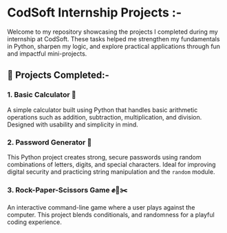 # CodSoft Internship Projects :-

Welcome to my repository showcasing the projects I completed during my internship at CodSoft. These tasks helped me strengthen my fundamentals in Python, sharpen my logic, and explore practical applications through fun and impactful mini-projects.

## 🧠 Projects Completed:-

### 1. Basic Calculator 🧮
A simple calculator built using Python that handles basic arithmetic operations such as addition, subtraction, multiplication, and division. Designed with usability and simplicity in mind.

### 2. Password Generator 🔐
This Python project creates strong, secure passwords using random combinations of letters, digits, and special characters. Ideal for improving digital security and practicing string manipulation and the `random` module.

### 3. Rock-Paper-Scissors Game ✊📄✂️
An interactive command-line game where a user plays against the computer. This project blends conditionals, and randomness for a playful coding experience.


